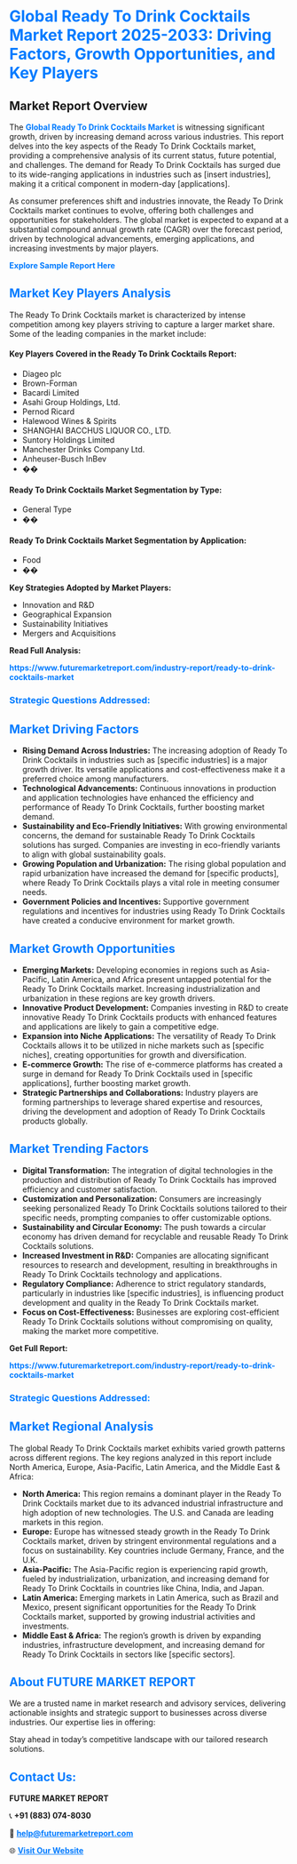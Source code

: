 <h1 style="color: #007BFF;">Global Ready To Drink Cocktails Market Report 2025-2033: Driving Factors, Growth Opportunities, and Key Players</h1>

<section id="overview">
<h2>Market Report Overview</h2>
<p>The <a href="https://www.futuremarketreport.com/industry-report/ready-to-drink-cocktails-market" style="color: #007BFF; text-decoration: none;"><strong>Global Ready To Drink Cocktails Market</strong></a> is witnessing significant growth, driven by increasing demand across various industries. This report delves into the key aspects of the Ready To Drink Cocktails market, providing a comprehensive analysis of its current status, future potential, and challenges. The demand for Ready To Drink Cocktails has surged due to its wide-ranging applications in industries such as [insert industries], making it a critical component in modern-day [applications].</p>
<p>As consumer preferences shift and industries innovate, the Ready To Drink Cocktails market continues to evolve, offering both challenges and opportunities for stakeholders. The global market is expected to expand at a substantial compound annual growth rate (CAGR) over the forecast period, driven by technological advancements, emerging applications, and increasing investments by major players.</p>
</section>

<section id="overview">
<p><a href="https://www.futuremarketreport.com/request-sample/reportId=30723" style="color: #007BFF; text-decoration: none;"><strong>Explore Sample Report Here</strong></a></p>
</section>

<section id="key-players">
<h2 style="color: #007BFF;">Market Key Players Analysis</h2>
<p>The Ready To Drink Cocktails market is characterized by intense competition among key players striving to capture a larger market share. Some of the leading companies in the market include:</p>
<h4>Key Players Covered in the Ready To Drink Cocktails Report:</h4>
<ul><li>Diageo plc</li><li>Brown-Forman</li><li>Bacardi Limited</li><li>Asahi Group Holdings, Ltd.</li><li>Pernod Ricard</li><li>Halewood Wines &amp; Spirits</li><li>SHANGHAI BACCHUS LIQUOR CO., LTD.</li><li>Suntory Holdings Limited</li><li>Manchester Drinks Company Ltd.</li><li>Anheuser-Busch InBev</li><li>��</li></ul>
<h4>Ready To Drink Cocktails Market Segmentation by Type:</h4>
<ul><li>General Type</li><li>��</li></ul>

<h4>Ready To Drink Cocktails Market Segmentation by Application:</h4>
<ul><li>Food</li><li>��</li></ul>
<p><strong>Key Strategies Adopted by Market Players:</strong></p>
<ul>
<li>Innovation and R&D</li>
<li>Geographical Expansion</li>
<li>Sustainability Initiatives</li>
<li>Mergers and Acquisitions</li>
</ul>
</section>

<section>
<p><strong>Read Full Analysis: </strong></p><a href="https://www.futuremarketreport.com/industry-report/ready-to-drink-cocktails-market" style="color: #007BFF; text-decoration: none;"><strong>https://www.futuremarketreport.com/industry-report/ready-to-drink-cocktails-market</strong></a>
<h3 style="color: #007BFF;">Strategic Questions Addressed:</h3>
</section>

<section id="driving-factors">
<h2 style="color: #007BFF;">Market Driving Factors</h2>
<ul>
<li><strong>Rising Demand Across Industries:</strong> The increasing adoption of Ready To Drink Cocktails in industries such as [specific industries] is a major growth driver. Its versatile applications and cost-effectiveness make it a preferred choice among manufacturers.</li>
<li><strong>Technological Advancements:</strong> Continuous innovations in production and application technologies have enhanced the efficiency and performance of Ready To Drink Cocktails, further boosting market demand.</li>
<li><strong>Sustainability and Eco-Friendly Initiatives:</strong> With growing environmental concerns, the demand for sustainable Ready To Drink Cocktails solutions has surged. Companies are investing in eco-friendly variants to align with global sustainability goals.</li>
<li><strong>Growing Population and Urbanization:</strong> The rising global population and rapid urbanization have increased the demand for [specific products], where Ready To Drink Cocktails plays a vital role in meeting consumer needs.</li>
<li><strong>Government Policies and Incentives:</strong> Supportive government regulations and incentives for industries using Ready To Drink Cocktails have created a conducive environment for market growth.</li>
</ul>
</section>

<section id="growth-opportunities">
<h2 style="color: #007BFF;">Market Growth Opportunities</h2>
<ul>
<li><strong>Emerging Markets:</strong> Developing economies in regions such as Asia-Pacific, Latin America, and Africa present untapped potential for the Ready To Drink Cocktails market. Increasing industrialization and urbanization in these regions are key growth drivers.</li>
<li><strong>Innovative Product Development:</strong> Companies investing in R&D to create innovative Ready To Drink Cocktails products with enhanced features and applications are likely to gain a competitive edge.</li>
<li><strong>Expansion into Niche Applications:</strong> The versatility of Ready To Drink Cocktails allows it to be utilized in niche markets such as [specific niches], creating opportunities for growth and diversification.</li>
<li><strong>E-commerce Growth:</strong> The rise of e-commerce platforms has created a surge in demand for Ready To Drink Cocktails used in [specific applications], further boosting market growth.</li>
<li><strong>Strategic Partnerships and Collaborations:</strong> Industry players are forming partnerships to leverage shared expertise and resources, driving the development and adoption of Ready To Drink Cocktails products globally.</li>
</ul>
</section>

<section id="trending-factors">
<h2 style="color: #007BFF;">Market Trending Factors</h2>
<ul>
<li><strong>Digital Transformation:</strong> The integration of digital technologies in the production and distribution of Ready To Drink Cocktails has improved efficiency and customer satisfaction.</li>
<li><strong>Customization and Personalization:</strong> Consumers are increasingly seeking personalized Ready To Drink Cocktails solutions tailored to their specific needs, prompting companies to offer customizable options.</li>
<li><strong>Sustainability and Circular Economy:</strong> The push towards a circular economy has driven demand for recyclable and reusable Ready To Drink Cocktails solutions.</li>
<li><strong>Increased Investment in R&D:</strong> Companies are allocating significant resources to research and development, resulting in breakthroughs in Ready To Drink Cocktails technology and applications.</li>
<li><strong>Regulatory Compliance:</strong> Adherence to strict regulatory standards, particularly in industries like [specific industries], is influencing product development and quality in the Ready To Drink Cocktails market.</li>
<li><strong>Focus on Cost-Effectiveness:</strong> Businesses are exploring cost-efficient Ready To Drink Cocktails solutions without compromising on quality, making the market more competitive.</li>
</ul>
</section>

<section>
<p><strong>Get Full Report: </strong></p><a href="https://www.futuremarketreport.com/industry-report/ready-to-drink-cocktails-market" style="color: #007BFF; text-decoration: none;"><strong>https://www.futuremarketreport.com/industry-report/ready-to-drink-cocktails-market</strong></a>
<h3 style="color: #007BFF;">Strategic Questions Addressed:</h3>
</section>


<section id="regional-analysis">
<h2 style="color: #007BFF;">Market Regional Analysis</h2>
<p>The global Ready To Drink Cocktails market exhibits varied growth patterns across different regions. The key regions analyzed in this report include North America, Europe, Asia-Pacific, Latin America, and the Middle East & Africa:</p>
<ul>
<li><strong>North America:</strong> This region remains a dominant player in the Ready To Drink Cocktails market due to its advanced industrial infrastructure and high adoption of new technologies. The U.S. and Canada are leading markets in this region.</li>
<li><strong>Europe:</strong> Europe has witnessed steady growth in the Ready To Drink Cocktails market, driven by stringent environmental regulations and a focus on sustainability. Key countries include Germany, France, and the U.K.</li>
<li><strong>Asia-Pacific:</strong> The Asia-Pacific region is experiencing rapid growth, fueled by industrialization, urbanization, and increasing demand for Ready To Drink Cocktails in countries like China, India, and Japan.</li>
<li><strong>Latin America:</strong> Emerging markets in Latin America, such as Brazil and Mexico, present significant opportunities for the Ready To Drink Cocktails market, supported by growing industrial activities and investments.</li>
<li><strong>Middle East & Africa:</strong> The region’s growth is driven by expanding industries, infrastructure development, and increasing demand for Ready To Drink Cocktails in sectors like [specific sectors].</li>
</ul>
</section>

<footer>
<h2 style="color: #007BFF;">About FUTURE MARKET REPORT</h2>
<p>We are a trusted name in market research and advisory services, delivering actionable insights and strategic support to businesses across diverse industries. Our expertise lies in offering:</p>

<p>Stay ahead in today’s competitive landscape with our tailored research solutions.</p>

<h2 style="color: #007BFF;">Contact Us:</h2>
<p><strong>FUTURE MARKET REPORT</strong></p>
<p>📞 <strong>+91 (883) 074-8030</strong></p>
<p>📧 <strong><a href="mailto:help@futuremarketreport.com" style="color: #007BFF;">help@futuremarketreport.com</a></strong></p>
<p>🌐 <strong><a href="https://www.futuremarketreport.com/" style="color: #007BFF;">Visit Our Website</a></strong></p>
</footer>